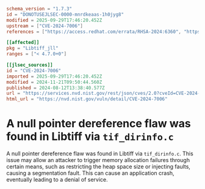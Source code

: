 ```toml
schema_version = "1.7.3"
id = "DONOTUSEJLSEC-0000-mnrdkeaas-1h0jyg8"
modified = 2025-09-29T17:46:20.452Z
upstream = ["CVE-2024-7006"]
references = ["https://access.redhat.com/errata/RHSA-2024:6360", "https://access.redhat.com/errata/RHSA-2024:8833", "https://access.redhat.com/errata/RHSA-2024:8914", "https://access.redhat.com/security/cve/CVE-2024-7006", "https://bugzilla.redhat.com/show_bug.cgi?id=2302996", "https://security.netapp.com/advisory/ntap-20240920-0001/"]

[[affected]]
pkg = "Libtiff_jll"
ranges = ["< 4.7.0+0"]

[[jlsec_sources]]
id = "CVE-2024-7006"
imported = 2025-09-29T17:46:20.452Z
modified = 2024-11-21T09:50:44.560Z
published = 2024-08-12T13:38:40.577Z
url = "https://services.nvd.nist.gov/rest/json/cves/2.0?cveId=CVE-2024-7006"
html_url = "https://nvd.nist.gov/vuln/detail/CVE-2024-7006"
```

# A null pointer dereference flaw was found in Libtiff via `tif_dirinfo.c`

A null pointer dereference flaw was found in Libtiff via `tif_dirinfo.c`. This issue may allow an attacker to trigger memory allocation failures through certain means, such as restricting the heap space size or injecting faults, causing a segmentation fault. This can cause an application crash, eventually leading to a denial of service.

